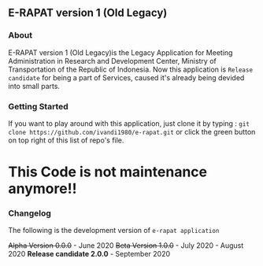 ## E-RAPAT version 1 (Old Legacy)

### About

E-RAPAT version 1 (Old Legacy)is the Legacy Application for Meeting Administration in Research and Development Center, Ministry of Transportation of the Republic of Indonesia.
Now this application is `Release candidate` for being a part of Services, caused it's already being devided into small parts.

### Getting Started

If you want to play around with this application, just clone it by typing :
`git clone https://github.com/ivandi1980/e-rapat.git`
or click the green button on top right of this list of repo's file.

# This Code is not maintenance anymore!!

### Changelog

The following is the development version of `e-rapat application`

~~Alpha Version 0.0.0~~ - June 2020
~~Beta Version 1.0.0~~ - July 2020 - August 2020
**Release candidate 2.0.0** - September 2020
